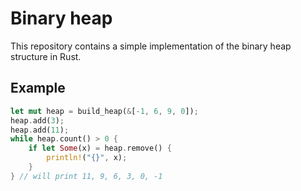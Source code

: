 # Binary heap

This repository contains a simple implementation of the binary heap structure in Rust.

## Example

```rust
let mut heap = build_heap(&[-1, 6, 9, 0]);
heap.add(3);
heap.add(11);
while heap.count() > 0 {
    if let Some(x) = heap.remove() {
        println!("{}", x);
    }
} // will print 11, 9, 6, 3, 0, -1
```
